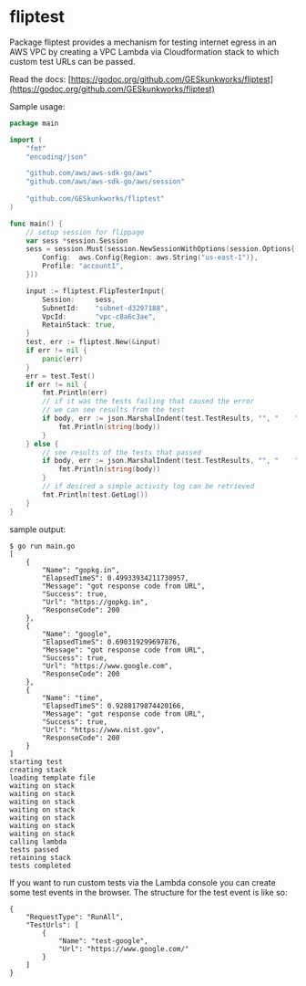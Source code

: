 # fliptest

Package fliptest provides a mechanism for testing internet egress in an AWS VPC by creating a VPC Lambda via Cloudformation stack to which custom test URLs can be passed.

Read the docs: [https://godoc.org/github.com/GESkunkworks/fliptest](https://godoc.org/github.com/GESkunkworks/fliptest)

Sample usage:

```go
package main

import (
    "fmt"
    "encoding/json"

    "github.com/aws/aws-sdk-go/aws"
	"github.com/aws/aws-sdk-go/aws/session"
    
    "github.com/GESkunkworks/fliptest"
)

func main() {
    // setup session for flippage
    var sess *session.Session
    sess = session.Must(session.NewSessionWithOptions(session.Options{
        Config:  aws.Config{Region: aws.String("us-east-1")},
        Profile: "account1",
    }))

    input := fliptest.FlipTesterInput{
        Session:     sess,
        SubnetId:    "subnet-d3297188",
        VpcId:       "vpc-c8a6c3ae",
        RetainStack: true,
    }
    test, err := fliptest.New(&input)
    if err != nil {
        panic(err)
    }
    err = test.Test()
    if err != nil {
        fmt.Println(err)
        // if it was the tests failing that caused the error
        // we can see results from the test
        if body, err := json.MarshalIndent(test.TestResults, "", "    "); err == nil {
            fmt.Println(string(body))
        }
    } else {
        // see results of the tests that passed
        if body, err := json.MarshalIndent(test.TestResults, "", "    "); err == nil {
            fmt.Println(string(body))
        }
        // if desired a simple activity log can be retrieved
        fmt.Println(test.GetLog())
    }
}
```

sample output:

```
$ go run main.go
[
    {
        "Name": "gopkg.in",
        "ElapsedTimeS": 0.49933934211730957,
        "Message": "got response code from URL",
        "Success": true,
        "Url": "https://gopkg.in",
        "ResponseCode": 200
    },
    {
        "Name": "google",
        "ElapsedTimeS": 0.690319299697876,
        "Message": "got response code from URL",
        "Success": true,
        "Url": "https://www.google.com",
        "ResponseCode": 200
    },
    {
        "Name": "time",
        "ElapsedTimeS": 0.9288179874420166,
        "Message": "got response code from URL",
        "Success": true,
        "Url": "https://www.nist.gov",
        "ResponseCode": 200
    }
]
starting test
creating stack
loading template file
waiting on stack
waiting on stack
waiting on stack
waiting on stack
waiting on stack
waiting on stack
waiting on stack
calling lambda
tests passed
retaining stack
tests completed
```

If you want to run custom tests via the Lambda console you can create some test events in the browser. The structure for the test event is like so:
```
{
    "RequestType": "RunAll",
    "TestUrls": [
        {
            "Name": "test-google",
            "Url": "https://www.google.com/"
        }
    ]
}
```
